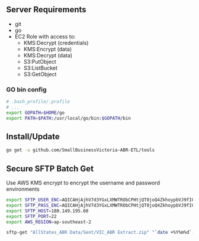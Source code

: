 

## Server Requirements

 * git
 * go
 * EC2 Role with access to:
   * KMS:Decrypt (credentials)
   * KMS:Encrypt (data)
   * KMS:Decrypt (data)
   * S3:PutObject      
   * S3:ListBucket      
   * S3:GetObject      

### GO bin config

```bash
# .bash_profile/.profile
# ...
export GOPATH=$HOME/go
export PATH=$PATH:/usr/local/go/bin:$GOPATH/bin
```

## Install/Update

```bash
go get -u github.com/SmallBusinessVictoria-ABR-ETL/tools
```

## Secure SFTP Batch Get

Use AWS KMS encrypt to encrypt the username and password environments  

```bash
export SFTP_USER_ENC=AQICAHjAjhV7d3YGxLXMWTRObCPHtjQT0joQ4ZkhoypbVJ9fIQHuJuUm8IBYOZ3242iXQRjXAAAAezB5BgkqhkiG9w0BBwagbDBqAgEAMGUGCSqGSIb3DQEHATAeBglghkgBZQMEAS4wEQQMxAxT8oW24rAJNbtiAgEQgDjwifBrEL3vHSY3LF9bs1fQaEbHk/tOoAkbTWpdg03NKJGdsW628pdFhH7AwtWxKmNo+njLlIZ+5w==
export SFTP_PASS_ENC=AQICAHjAjhV7d3YGxLXMWTRObCPHtjQT0joQ4ZkhoypbVJ9fIQFefuYdq1x049a/iPESUlFKAAAAaDBmBgkqhkiG9w0BBwagWTBXAgEAMFIGCSqGSIb3DQEHATAeBglghkgBZQMEAS4wEQQMyY2jWUZOVygGcstEAgEQgCVKSUZMYnfxdQem2CEpMOqKgs30fzgCMv4E3ZcYvffcY9Ze7lZH
export SFTP_HOST=180.149.195.60
export SFTP_PORT=22
export AWS_REGION=ap-southeast-2

sftp-get "AllStates_ABR Data/Sent/VIC_ABR Extract.zip" "`date +%Y%m%d`-VIC_ABR_Extract.zip"
```